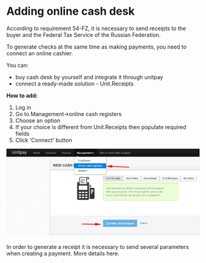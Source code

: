 # Adding online cash desk

According to requirement 54-FZ, it is necessary to send receipts to the buyer and the Federal Tax Service of the Russian Federation. 

To generate checks at the same time as making payments, you need to connect an online cashier. 

You can: 

* buy cash desk by yourself and integrate it through unitpay
* connect a ready-made solution - Unit.Receipts

**How to add:**

1. Log in
2. Go to Management-&gt;online cash registers
3. Choose an option
4. If your choice is different from Unit.Receipts then populate required fields
5. Click 'Connect' button

![](../.gitbook/assets/image%20%2820%29.png)

In order to generate a receipt it is necessary to send several parameters when creating a payment. More details here.

